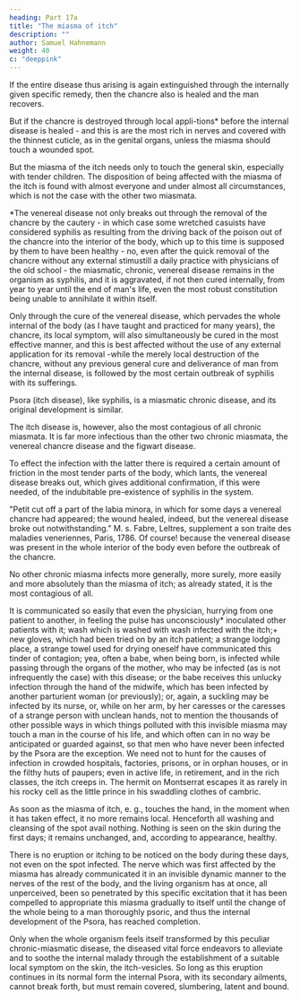 ```yaml
---
heading: Part 17a
title: "The miasma of itch"
description: ""
author: Samuel Hahnemann
weight: 40
c: "deeppink"
---
```



If the entire disease thus arising is again extinguished through the internally given specific remedy, then the chancre also is healed and the man recovers.

But if the chancre is destroyed through local appli-tions* before the internal disease is healed - and this is are the most rich in nerves and covered with the thinnest cuticle, as in the genital organs, unless the miasma should touch a wounded spot. 

But the miasma of the itch needs only to touch the general skin, especially with tender children. The disposition of being affected with the miasma of the itch is found with almost everyone and under almost all circumstances, which is not the case with the other two miasmata.


*The venereal disease not only breaks out through the removal of the chancre by the cautery - in which case some wretched casuists have considered syphilis as resulting from the driving back of the poison out of the chancre into the interior of the body, which up to this time is supposed by them to have been healthy - no, even after the quick removal of the chancre without any external stimustill a daily practice with physicians of the old school - the miasmatic, chronic, venereal disease remains in the organism as syphilis, and it is aggravated, if not then cured internally, from year to year until the end of man's life, even the most robust constitution being unable to annihilate it within itself.


Only through the cure of the venereal disease, which pervades the whole internal of the body (as I have taught and practiced for many years), the chancre, its local symptom, will also simultaneously be cured in the most effective manner, and this is best affected without the use of any external application for its removal -while the merely local destruction of the chancre, without any previous general cure and deliverance of man from the internal disease, is followed by the most certain outbreak of syphilis with its sufferings.

Psora (itch disease), like syphilis, is a miasmatic chronic disease, and its original development is similar.

The itch disease is, however, also the most contagious of all chronic miasmata. It is far more infectious than the other two chronic miasmata, the venereal chancre disease and the figwart disease. 

To effect the infection with the latter there is required a certain amount of friction in the most tender parts of the body, which lants, the venereal disease breaks out, which gives additional confirmation, if this were needed, of the indubitable pre-existence of syphilis in the system. 

"Petit cut off a part of the labia minora, in which for some days a venereal chancre had appeared; the wound healed, indeed, but the venereal disease broke out notwithstanding." M. s. Fabre, Leltres, supplement a son traite des maladies veneriennes, Paris, 1786. Of course! because the venereal disease was present in the whole interior of the body even before the outbreak of the chancre.

No other chronic miasma infects more generally, more surely, more easily and more absolutely than the miasma of itch; as already stated, it is the most contagious of all. 

It is communicated so easily that even the physician, hurrying from one patient to another, in feeling the pulse has unconsciously* inoculated other patients with it; wash which is washed with wash infected with the itch;+ new gloves, which had been tried on by an itch patient; a strange lodging place, a strange towel used for drying oneself have communicated this tinder of contagion; yea, often a babe, when being born, is infected while passing through the organs of the mother, who may be infected (as is not infrequently the case) with this disease; or the babe receives this unlucky infection through the hand of the midwife, which has been infected by another parturient woman (or previously); or, again, a suckling may be infected by its nurse, or, while on her arm, by her caresses or the caresses of a strange person with unclean hands, not to mention the thousands of other possible ways in which things polluted with this invisible miasma may touch a man in the course of his life, and which often can in no way be anticipated or guarded against, so that men who have never been infected by the Psora are the exception. We need not to hunt for the causes of infection in crowded hospitals, factories, prisons, or in orphan houses, or in the filthy huts of paupers; even in active life, in retirement, and in the rich classes, the itch creeps in. The hermit on Montserrat escapes it as rarely in his rocky cell as the little prince in his swaddling clothes of cambric.

<!-- * Car. Musitani, Opera de tumoribus, Cap. 20. + As Willis has noticed in Turner, des maladies de la peau, traduit de l'anglois, a Paris, 1783, Tom. II , Cap. 3, p. 77. -->

As soon as the miasma of itch, e. g., touches the hand, in the moment when it has taken effect, it no more remains local. Henceforth all washing and cleansing of the spot avail nothing. Nothing is seen on the skin during the first days; it remains unchanged, and, according to appearance, healthy. 

There is no eruption or itching to be noticed on the body during these days, not even on the spot infected. The nerve which was first affected by the miasma has already communicated it in an invisible dynamic manner to the nerves of the rest of the body, and the living organism has at once, all unperceived, been so penetrated by this specific excitation that it has been compelled to appropriate this miasma gradually to itself until the change of the whole being to a man thoroughly psoric, and thus the internal development of the Psora, has reached completion.

Only when the whole organism feels itself transformed by this peculiar chronic-miasmatic disease, the diseased vital force endeavors to alleviate and to soothe the internal malady through the establishment of a suitable local symptom on the skin, the itch-vesicles. So long as this eruption continues in its normal form the internal Psora, with its secondary ailments, cannot break forth, but must remain covered, slumbering, latent and bound.
